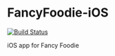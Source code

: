 # FancyFoodie-iOS
[![Build Status](https://travis-ci.org/FancyFoodie/FancyFoodie-iOS.svg)](https://travis-ci.org/FancyFoodie/FancyFoodie-iOS)


iOS app for Fancy Foodie
